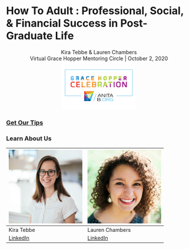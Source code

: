 # How To Adult : Professional, Social, & Financial Success in Post-Graduate Life
<div align="center">
Kira Tebbe & Lauren Chambers <br>
Virtual Grace Hopper Mentoring Circle | October 2, 2020<br>
<img src="logo.jpg" width="200">
</div>

### [Get Our Tips](https://drive.google.com/file/d/16RXBsbmR3y8aVe6NM1FUxbjpdlH6s24A/view?usp=sharing)

### Learn About Us

| <img src="kira_headshot.jpeg" width="200">         | <img src="lauren_headshot.png" width="200">                       |
|----------------------------------------------------|-------------------------------------------------------------------|
| Kira Tebbe                                         | Lauren Chambers                                                   |
| [LinkedIn](https://www.linkedin.com/in/kiratebbe/) | [LinkedIn](https://www.linkedin.com/in/lauren-chambers-abbb91b0/) |

